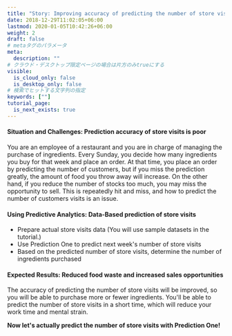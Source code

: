 ```yaml
---
title: "Story: Improving accuracy of predicting the number of store visits"
date: 2018-12-29T11:02:05+06:00
lastmod: 2020-01-05T10:42:26+06:00
weight: 2
draft: false
# metaタグのパラメータ
meta:
  description: ""
# クラウド・デスクトップ限定ページの場合は片方のみtrueにする
visible:
  is_cloud_only: false
  is_desktop_only: false
# 検索でヒットする文字列の指定
keywords: [""]
tutorial_page:
  is_next_exists: true
---
```


#### Situation and Challenges: Prediction accuracy of store visits is poor

You are an employee of a restaurant and you are in charge of managing the purchase of ingredients. Every Sunday, you decide how many ingredients you buy for that week and place an order.
At that time, you place an order by predicting the number of customers, but if you miss the prediction greatly, the amount of food you throw away will increase. On the other hand, if you reduce the number of stocks too much, you may miss the opportunity to sell.
This is repeatedly hit and miss, and how to predict the number of customers visits is an issue.

#### Using Predictive Analytics: Data-Based prediction of store visits

- Prepare actual store visits data (You will use sample datasets in the tutorial.)
- Use Prediction One to predict next week's number of store visits
- Based on the predicted number of store visits, determine the number of ingredients purchased

#### Expected Results: Reduced food waste and increased sales opportunities

The accuracy of predicting the number of store visits will be improved, so you will be able to purchase more or fewer ingredients.
You'll be able to predict the number of store visits in a short time, which will reduce your work time and mental strain.

**Now let's actually predict the number of store visits with Prediction One!**
